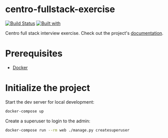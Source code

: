 # centro-fullstack-exercise

[![Build Status](https://travis-ci.org/andrewliu-centro/centro-fullstack-exercise.svg?branch=master)](https://travis-ci.org/andrewliu-centro/centro-fullstack-exercise)
[![Built with](https://img.shields.io/badge/Built_with-Cookiecutter_Django_Rest-F7B633.svg)](https://github.com/agconti/cookiecutter-django-rest)

Centro full stack interview exercise. Check out the project's [documentation](http://andrewliu-centro.github.io/centro-fullstack-exercise/).

# Prerequisites

- [Docker](https://docs.docker.com/docker-for-mac/install/)

# Initialize the project

Start the dev server for local development:

```bash
docker-compose up
```

Create a superuser to login to the admin:

```bash
docker-compose run --rm web ./manage.py createsuperuser
```
